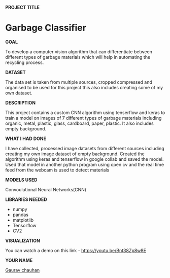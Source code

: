 **PROJECT TITLE**

# Garbage Classifier

**GOAL**

To develop a computer vision algorithm that can differentiate between different types of garbage materials which will help in automating the recycling process.

**DATASET**

The data set is taken from multiple sources, cropped compressed and organised to be used for this project this also includes creating some of my own dataset. 

**DESCRIPTION**

This project contains a custom CNN algorithm using tenserflow and keras to train a model on images of 7 different types of garbage materials including organic, metal, plastic, glass, cardboard, paper, plastic. It also includes empty background.

**WHAT I HAD DONE**

I have collected, processed image datasets from different sources including creating my own image dataset of empty background.
Created the algorithm using keras and tenserflow in google collab and saved the model.
Used that model in another python program using open cv and the real time feed from the webcam is used to detect materials

**MODELS USED**

Convoulutional Neural Networks(CNN)

**LIBRARIES NEEDED**

* numpy
* pandas
* matplotlib
* Tensorflow
* CV2

**VISUALIZATION**

You can watch a demo on this link - https://youtu.be/Bnt38Zp8w8E

**YOUR NAME**

[Gaurav chauhan](https://github.com/Gaurav0369)
